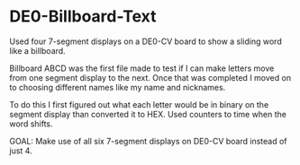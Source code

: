 # DE0-Billboard-Text
Used four 7-segment displays on a DE0-CV board to show a sliding word like a billboard.

Billboard ABCD was the first file made to test if I can make letters move from one segment display to the next.
Once that was completed I moved on to choosing different names like my name and nicknames.

To do this I first figured out what each letter would be in binary on the segment display than converted it to HEX. Used
counters to time when the word shifts.

GOAL: Make use of all six 7-segment displays on DE0-CV board instead of just 4. 
